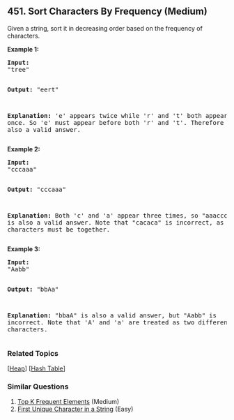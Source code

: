 <!--|This file generated by command(leetcode description); DO NOT EDIT.    |-->
<!--+----------------------------------------------------------------------+-->
<!--|@author    Openset <openset.wang@gmail.com>                           |-->
<!--|@link      https://github.com/openset                                 |-->
<!--|@home      https://github.com/openset/leetcode                        |-->
<!--+----------------------------------------------------------------------+-->

## 451. Sort Characters By Frequency (Medium)

<p>Given a string, sort it in decreasing order based on the frequency of characters.</p>

<p><b>Example 1:</b>
<pre>
<b>Input:</b>
"tree"

<b>Output:</b>
"eert"

<b>Explanation:</b>
'e' appears twice while 'r' and 't' both appear once.
So 'e' must appear before both 'r' and 't'. Therefore "eetr" is also a valid answer.
</pre>
</p>

<p><b>Example 2:</b>
<pre>
<b>Input:</b>
"cccaaa"

<b>Output:</b>
"cccaaa"

<b>Explanation:</b>
Both 'c' and 'a' appear three times, so "aaaccc" is also a valid answer.
Note that "cacaca" is incorrect, as the same characters must be together.
</pre>
</p>

<p><b>Example 3:</b>
<pre>
<b>Input:</b>
"Aabb"

<b>Output:</b>
"bbAa"

<b>Explanation:</b>
"bbaA" is also a valid answer, but "Aabb" is incorrect.
Note that 'A' and 'a' are treated as two different characters.
</pre>
</p>

### Related Topics
[[Heap](https://github.com/openset/leetcode/tree/master/tag/heap/README.md)]
[[Hash Table](https://github.com/openset/leetcode/tree/master/tag/hash-table/README.md)]

### Similar Questions
  1. [Top K Frequent Elements](https://github.com/openset/leetcode/tree/master/problems/top-k-frequent-elements) (Medium)
  1. [First Unique Character in a String](https://github.com/openset/leetcode/tree/master/problems/first-unique-character-in-a-string) (Easy)
